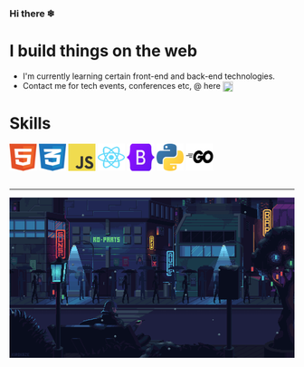 ### Hi there ❄

# I build things on the web
- I'm currently learning certain front-end and back-end technologies.
- Contact me for tech events, conferences etc, @ here <a href="mailto:iwokfortune@gmail.com"><img src="icons/envelope-regular.svg" width="18" height="18" align="center"></a>

# Skills
<div style="padding-bottom: 15px">
<img src="icons/html/html.svg" alt="HTML5 Icon" width="48" height="48"> 
<img src="icons/css/css.svg" alt="CSS3 Icon" width="48" height="48">
<img src="icons/js/js.svg" alt="Javascript Icon" width="48" height="48"> 
<img src="icons/reactjs/reactjs.svg" alt="reactjs Icon" width="48" height="48">
<img src="icons/bootstrap/bootstrap.svg" alt="Bootstrap Icon" width="48" height="48">
<img src="icons/python/python.svg" alt="Python Icon" width="48" height="48"> 
<img src="icons/golang/golang.svg" alt="Golang Icon" width="48" height="48">

<br>
</div>

---


<img src="loop.gif" width="1000">
<br><br>

<!--
**Fortunate-04/Fortunate-04** is a ✨ _special_ ✨ repository because its `README.md` (this file) appears on your GitHub profile.

Here are some ideas to get you started:

- 🔭 I’m currently working on ...
- 🌱 I’m currently learning ...
- 👯 I’m looking to collaborate on ...
- 🤔 I’m looking for help with ...
- 💬 Ask me about ...
- 📫 How to reach me: ...
- 😄 Pronouns: ...
- ⚡ Fun fact: ...
-->
